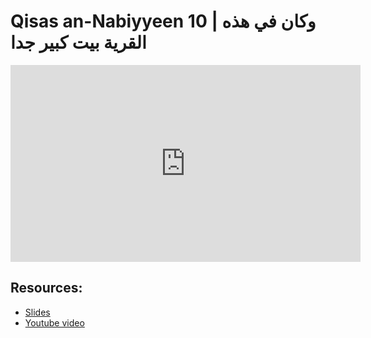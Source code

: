 # Qisas an-Nabiyyeen 10 | وكان في هذه القرية بيت كبير جدا

<iframe width="560" height="315" src="https://www.youtube-nocookie.com/embed/1ykdiCe_KiY?start=0" frameborder="0" allow="accelerometer; autoplay; encrypted-media; gyroscope; picture-in-picture" allowfullscreen="allowfullscreen"></iframe><BR>



## Resources:
- [Slides](https://github.com/arshare/resources_balagha_pdfs)
- [Youtube video](https://youtu.be/1ykdiCe_KiY)
